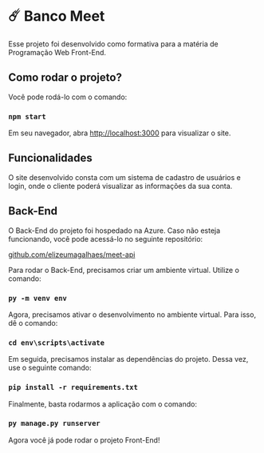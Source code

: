 # ☄️ Banco Meet

Esse projeto foi desenvolvido como formativa para a matéria de Programação Web Front-End.

## Como rodar o projeto?

Você pode rodá-lo com o comando:

### `npm start`

Em seu navegador, abra [http://localhost:3000](http://localhost:3000) para visualizar o site. 

## Funcionalidades

O site desenvolvido consta com um sistema de cadastro de usuários e login, onde o cliente poderá visualizar as informações da sua conta.

## Back-End

O Back-End do projeto foi hospedado na Azure. Caso não esteja funcionando, você pode acessá-lo no seguinte repositório:

[github.com/elizeumagalhaes/meet-api](https://github.com/elizeumagalhaes/meet-api)

Para rodar o Back-End, precisamos criar um ambiente virtual. Utilize o comando:

### `py -m venv env`

Agora, precisamos ativar o desenvolvimento no ambiente virtual. Para isso, dê o comando:

### `cd env\scripts\activate`

Em seguida, precisamos instalar as dependências do projeto. Dessa vez, use o seguinte comando:

### `pip install -r requirements.txt`

Finalmente, basta rodarmos a aplicação com o comando:

### `py manage.py runserver`

Agora você já pode rodar o projeto Front-End!


